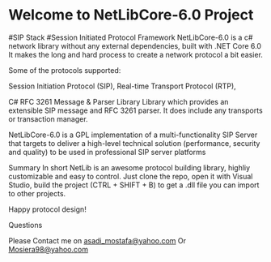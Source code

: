 # Welcome to  NetLibCore-6.0 Project
#SIP Stack
#Session Initiated Protocol Framework
NetLibCore-6.0 is a c# network library without any external dependencies, built with .NET Core 6.0
It makes the long and hard process to create a network protocol a bit easier.


Some of the protocols supported:

Session Initiation Protocol (SIP),
Real-time Transport Protocol (RTP),


C# RFC 3261 Message & Parser Library
Library which provides an extensible SIP message  and RFC 3261 parser. It does  include any transports or transaction manager.

NetLibCore-6.0 is a GPL implementation of a multi-functionality SIP Server that targets to deliver a high-level technical solution (performance, security and quality) to be used in professional SIP server platforms


Summary
In short NetLib is an awesome protocol building library, highliy customizable and easy to control.
Just clone the repo, open it with Visual Studio, build the project (CTRL + SHIFT + B) to get a .dll file you can import to other projects.


Happy protocol design!

Questions

Please Contact me on asadi_mostafa@yahoo.com Or Mosiera98@yahoo.com

